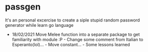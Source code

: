 # passgen

It's an personal excercise to create a siple stupid random password generator while learn go language

-   18/02/2021  Move Melee function into a separate package to get familiarity with module :P
                -   Change some comment from Italian to Esperanto(lol)...
                -   Move constant...
                -   Some lessons learned